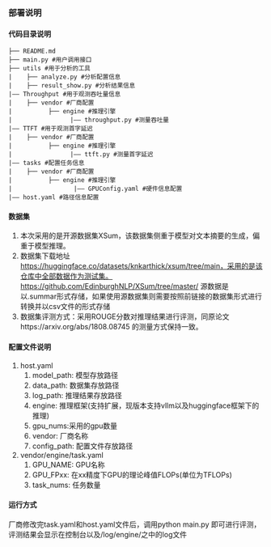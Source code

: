 ### 部署说明

#### 代码目录说明
```
├── README.md
├── main.py #用户调用接口
├── utils #用于分析的工具
|    ├── analyze.py #分析配置信息
|    ├── result_show.py #分析结果信息
|—— Throughput #用于观测吞吐量信息
|    ├── vendor #厂商配置
|          ├── engine #推理引擎
|                |—— throughput.py #测量吞吐量
|—— TTFT #用于观测首字延迟
|    ├── vendor #厂商配置
|          ├── engine #推理引擎
|                |—— ttft.py #测量首字延迟
|—— tasks #配置任务信息
|    ├── vendor #厂商配置
|          ├── engine #推理引擎
|                 |—— GPUConfig.yaml #硬件信息配置
|—— host.yaml #路径信息配置

```
#### 数据集
1. 本次采用的是开源数据集XSum，该数据集侧重于模型对文本摘要的生成，偏重于模型推理。
2. 数据集下载地址 https://huggingface.co/datasets/knkarthick/xsum/tree/main，采用的是该仓库中全部数据作为测试集。https://github.com/EdinburghNLP/XSum/tree/master/ 源数据是以.summar形式存储，如果使用源数据集则需要按照前链接的数据集形式进行转换并以csv文件的形式存储
3. 数据集评测方式：采用ROUGE分数对推理结果进行评测，同原论文https://arxiv.org/abs/1808.08745 的测量方式保持一致。
#### 配置文件说明
1. host.yaml
    1. model_path: 模型存放路径
    2. data_path: 数据集存放路径
    3. log_path: 推理结果存放路径
    4. engine: 推理框架(支持扩展，现版本支持vllm以及huggingface框架下的推理)
    5. gpu_nums:采用的gpu数量
    6. vendor: 厂商名称
    7. config_path: 配置文件存放路径
2. vendor/engine/task.yaml
    1. GPU_NAME: GPU名称
    2. GPU_FPxx: 在xx精度下GPU的理论峰值FLOPs(单位为TFLOPs)
    3. task_nums: 任务数量

#### 运行方式
厂商修改完task.yaml和host.yaml文件后，调用python main.py 即可进行评测，评测结果会显示在控制台以及/log/engine/之中的log文件


